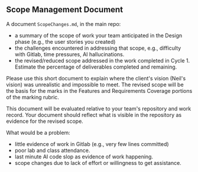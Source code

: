## Scope Management Document

A document `ScopeChanges.md`, in the main repo:

  - a summary of the scope of work your team anticipated in the Design phase (e.g., the user stories you created)
  - the challenges encountered in addressing that scope, e.g., difficulty with Gitlab, time pressures, AI hallucinations.
  - the revised/reduced scope addressed in the work completed in Cycle 1. Estimate the percentage of deliverables completed and remaining. 

Please use this short document to explain where the client's vision (Neil's vision) was unrealistic and impossible to meet. The revised scope will be the basis for the marks in the Features and Requirements Coverage portions of the marking rubric.

This document will be evaluated relative to your team's repository and work record. Your document should reflect what is visible in the repository as evidence for the revised scope. 

What would be a problem:
- little evidence of work in Gitlab (e.g., very few lines committed)
- poor lab and class attendance.
- last minute AI code slop as evidence of work happening.
- scope changes due to lack of effort or willingness to get assistance.